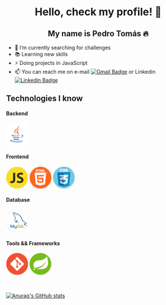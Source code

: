 <p align="center">
  <h1 align="center">  Hello, check my profile! 👋</h1>
  <h2 align="center">  My name is Pedro Tomás 🔥</h2> 
</p>


- 🔭 I’m currently searching for challenges
- 📚 Learning new skills
- ⚡ Doing projects in JavaScript
- 📫 You can reach me on e-mail [![Gmail Badge](https://img.shields.io/badge/-Gmail-c14438?style=flat-square&logo=Gmail&logoColor=white&link=mailto:1pedrotomas1@gmail.com)](mailto:1pedrotomas1@gmail.com) or Linkedin [![Linkedin Badge](https://img.shields.io/badge/-LinkedIn-blue?style=flat-square&logo=Linkedin&logoColor=white&link=https://www.linkedin.com/in/pedrotomas1/)](https://www.linkedin.com/in/pedrotomas1/)


<div align="left">

  <h2>Technologies I know</h2>
  <h4> Backend</h4>
  <p>
    <img src=https://github.com/pedrotomas1/pedrotomas1/blob/master/icons/java.png alt="java" width="60px" height="60px"/>
  </p>

  <h4>Frontend</h4>

  <p>
    <img src=https://github.com/pedrotomas1/pedrotomas1/blob/master/icons/javascript.png alt="javascript" width="60px" height="60px"/>
    <img src=https://github.com/pedrotomas1/pedrotomas1/blob/master/icons/html5.png alt="html5" width="60px" height="60px"/>
    <img src=https://github.com/pedrotomas1/pedrotomas1/blob/master/icons/css.png alt="css" width="60px" height="60px"/>
  </p>


  <h4>Database</h4>
  <p>
    <img src=https://github.com/pedrotomas1/pedrotomas1/blob/master/icons/mysql.png alt="mysql" width="60px" height="60px"/>
  </p>

  <h4> Tools && Frameworks </h4>
  <p>
    <img src=https://github.com/pedrotomas1/pedrotomas1/blob/master/icons/git.png alt="git" width="60px" height="60px"/>
    <img src=https://github.com/pedrotomas1/pedrotomas1/blob/master/icons/spring.png alt="spring" width="60px" height="60px"/>
  </p>

</div>

<br>

[![Anurag's GitHub stats](https://github-readme-stats.vercel.app/api?username=pedrotomas1)](https://github.com/anuraghazra/github-readme-stats)

